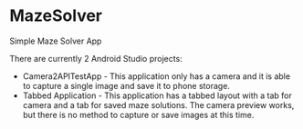 # MazeSolver
Simple Maze Solver App

There are currently 2 Android Studio projects:
* Camera2APITestApp - This application only has a camera and it is able to capture a single image and save it to phone storage.
* Tabbed Application - This application has a tabbed layout with a tab for camera and a tab for saved maze solutions. The camera preview works, but there is no method to capture or save images at this time.
